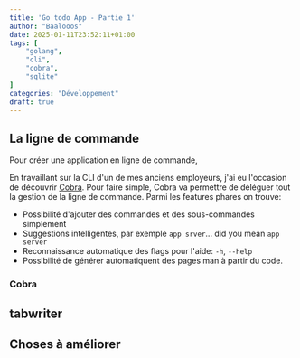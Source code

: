 ```yaml
---
title: 'Go todo App - Partie 1'
author: "Baalooos"
date: 2025-01-11T23:52:11+01:00
tags: [
    "golang",
    "cli",
    "cobra",
    "sqlite"
]
categories: "Développement"
draft: true
---
```


## La ligne de commande

Pour créer une application en ligne de commande,

En travaillant sur la CLI d'un de mes anciens employeurs, j'ai eu l'occasion de découvrir [Cobra](https://github.com/spf13/cobra). Pour faire simple, Cobra va permettre de déléguer tout la gestion de la ligne de commande. Parmi les features phares on trouve:

- Possibilité d'ajouter des commandes et des sous-commandes simplement
- Suggestions intelligentes, par exemple `app srver`... did you mean `app server`
- Reconnaissance automatique des flags pour l'aide: `-h`, `--help`
- Possibilité de générer automatiquent des pages man à partir du code.

### Cobra

## tabwriter

## Choses à améliorer
